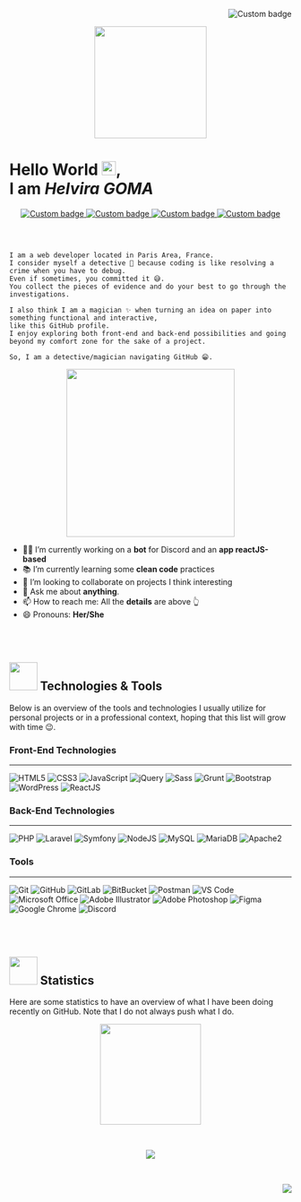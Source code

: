 <!--
Header
-->
 <p align="right">
      <img alt="Custom badge" src="https://visitor-badge.glitch.me/badge?page_id=HelviraG.HelviraG">
 </p>
 <p align="center">
    <img src="https://media.giphy.com/media/H83F4AfL798AmtKXIL/giphy.gif" width="200px">
 </p>
 
<!--
First Section
-->
# Hello World <img src="https://media.giphy.com/media/LQo5HzZnmZQ74Uc8tI/giphy.gif" width="25px" />,<br />I am *Helvira GOMA*

<p align="center">
  <a href="https://github.com/HelviraG" alt="GitHub Link">
      <img alt="Custom badge" src="https://img.shields.io/static/v1?message=GITHUB&label=&logo=GITHUB&style=for-the-badge&color=2f3542">
  </a>
  <a href="https://www.linkedin.com/helvira-dev" alt="LinkedIn Link">
    <img alt="Custom badge" src="https://img.shields.io/static/v1?message=LINKEDIN&label=&logo=LINKEDIN&style=for-the-badge&color=1e90FF">
  </a>
  <a href="https://discord.com" alt="Discord Link">
    <img alt="Custom badge" src="https://img.shields.io/static/v1?message=Hell'sis%230751&label=&logo=discord&logoColor=FFFFFF&style=for-the-badge&color=ffa801">
  </a>
  <a href="mailto:helvira.dev@gmail.com" alt="Email Link">
    <img alt="Custom badge" src="https://img.shields.io/static/v1?message=Contact Me&label=&logo=gmail&logoColor=FFFFFF&style=for-the-badge&color=f53b57">
  </a>
</p>
<br />

```

I am a web developer located in Paris Area, France.
I consider myself a detective 🧐 because coding is like resolving a crime when you have to debug. 
Even if sometimes, you committed it 😅.
You collect the pieces of evidence and do your best to go through the investigations.

I also think I am a magician ✨ when turning an idea on paper into something functional and interactive, 
like this GitHub profile.
I enjoy exploring both front-end and back-end possibilities and going beyond my comfort zone for the sake of a project. 

So, I am a detective/magician navigating GitHub 😁.

```
<p align="center">
  <img src="https://media.giphy.com/media/KeQgaiv19rCEdVFnW8/giphy.gif" width="300px" />
</p>

- 👩‍💻 I’m currently working on a **bot** for Discord and an **app reactJS-based**
- 📚 I’m currently learning some **clean code** practices
- 👯 I’m looking to collaborate on projects I think interesting
- 💬 Ask me about **anything**. 
- 📫 How to reach me: All the **details** are above 👆
- 😄 Pronouns: **Her/She**
<!--- ⚡ Fun fact: I have been a **cheerleader** when I was an ERASMUS student.-->

<br />
<br />

<!--
Second Section
-->
## <img src="https://media.giphy.com/media/cIn5fTcjnKhStIeAef/giphy.gif" width="50px"> Technologies & Tools 

Below is an overview of the tools and technologies I usually utilize for personal projects or in a professional context, hoping that this list will grow with time 😉.

### Front-End Technologies
___
![HTML5](https://img.shields.io/badge/HTML5-black?style=for-the-badge&logo=html5&color=ffffff)
![CSS3](https://img.shields.io/badge/CSS3-black?style=for-the-badge&logo=css3&logoColor=2bcbba&color=ffffff)
![JavaScript](https://img.shields.io/badge/JavaScript-black?style=for-the-badge&logo=javascript&color=ffffff)
![jQuery](https://img.shields.io/badge/jQuery-black?style=for-the-badge&logo=jquery&logoColor=2bcbba&color=ffffff)
![Sass](https://img.shields.io/badge/Sass-black?style=for-the-badge&logo=sass&logoColor=2bcbba&color=ffffff)
![Grunt](https://img.shields.io/badge/Grunt-black?style=for-the-badge&logo=grunt&color=ffffff)
![Bootstrap](https://img.shields.io/badge/Bootstrap-black?style=for-the-badge&logo=bootstrap&color=ffffff)
![WordPress](https://img.shields.io/badge/WordPress-black?style=for-the-badge&logo=wordpress&logoColor=2bcbba&color=ffffff)
![ReactJS](https://img.shields.io/badge/ReactJS-black?style=for-the-badge&logo=react&color=ffffff)

### Back-End Technologies
___

 ![PHP](https://img.shields.io/badge/PHP-black?style=for-the-badge&logo=php&color=ffffff)
 ![Laravel](https://img.shields.io/badge/Laravel-black?style=for-the-badge&logo=laravel&color=ffffff)
 ![Symfony](https://img.shields.io/badge/Symfony-black?style=for-the-badge&logo=symfony&logoColor=eb3b5a&color=ffffff)
 ![NodeJS](https://img.shields.io/badge/-NodeJS-black?style=for-the-badge&logo=nodedotjs&color=ffffff)
 ![MySQL](https://img.shields.io/badge/-MySQL-black?style=for-the-badge&logo=mysql&color=ffffff)
 ![MariaDB](https://img.shields.io/badge/MariaDB-black?style=for-the-badge&logo=mariadb&logoColor=eb3b5a&color=ffffff)
 ![Apache2](https://img.shields.io/badge/Apache2-black?style=for-the-badge&logo=apache&logoColor=eb3b5a&color=ffffff)

### Tools
___

![Git](https://img.shields.io/badge/-Git-black?style=for-the-badge&logo=git&color=ffffff)
![GitHub](https://img.shields.io/badge/-GitHub-181717?style=for-the-badge&logo=github&logoColor=a55eea&color=ffffff)
![GitLab](https://img.shields.io/badge/-GitLab-FCA121?style=for-the-badge&logo=gitlab&color=ffffff)
![BitBucket](https://img.shields.io/badge/-BitBucket-darkblue?style=for-the-badge&logo=bitbucket&logoColor=a55eea&color=ffffff)
![Postman](https://img.shields.io/badge/Postman-black?style=for-the-badge&logo=postman&color=ffffff)
![VS Code](https://img.shields.io/badge/-VS%20Code-007ACC?style=for-the-badge&logo=visual-studio-code&logoColor=a55eea&color=ffffff)
![Microsoft Office](https://img.shields.io/badge/-Microsoft%20Office-black?style=for-the-badge&logo=microsoftoffice&logoColor=a55eea&color=ffffff)
![Adobe Illustrator](https://img.shields.io/badge/-Adobe%20Illustrator-black?style=for-the-badge&logo=adobeillustrator&color=ffffff)
![Adobe Photoshop](https://img.shields.io/badge/-Adobe%20Photoshop-black?style=for-the-badge&logo=adobephotoshop&color=ffffff)
![Figma](https://img.shields.io/badge/-Figma-black?style=for-the-badge&logo=figma&color=ffffff)
![Google Chrome](https://img.shields.io/badge/Chrome-black?style=for-the-badge&logo=google-chrome&color=ffffff)
![Discord](https://img.shields.io/badge/Discord-black?style=for-the-badge&logo=discord&color=ffffff)

<br />
<br />

<!--
Third Section
-->

## <img src="https://media.giphy.com/media/0qjoCMz8Z8jaLZ6Yal/giphy.gif" width="50px"> Statistics

Here are some statistics to have an overview of what I have been doing recently on GitHub. Note that I do not always push what I do. 
<br />

<p align="center">
  <img height="180em" src="https://github-readme-stats.vercel.app/api?username=HelviraG&show_icons=true&count_private=true&include_all_commits=true&border_radius=10px&bg_color=FDFEFF&border_color=a55eea&title_color=a55eea&icon_color=a55eea&custom_title=My GitHub Stats" />
</p>
<br />

<p align="center">
  <img src="https://github-readme-stats.vercel.app/api/top-langs/?username=HelviraG&count_private=true&border_radius=10px&show_icons=true&card_width=455px&bg_color=FDEFF&border_color=1e90FF&title_color=1e90FF&text_color=1e272e&custom_title=Languages I use the most" />
</p>
<br />
<!--
Last Section
-->
<p align="right">
  <a href="https://github.com/HelviraG/motivher_bot" target="_blank">
    <img src="https://github-readme-stats.vercel.app/api/pin/?username=HelviraG&repo=motivher_bot&bg_color=1e272e&text_color=d2dae2&title_color=f1f2f6&icon_color=ffffff">
  </a>
</p>


<!--
**HelviraG/HelviraG** is a ✨ _special_ ✨ repository because its `README.md` (this file) appears on your GitHub profile.
-->
